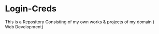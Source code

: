 # Login-Creds
This is a Repository Consisting of my own works &amp; projects of my domain ( Web Development)
